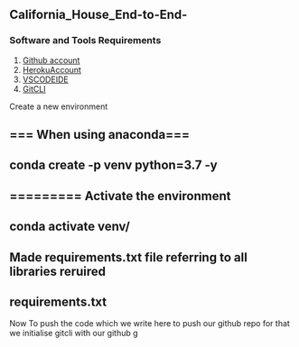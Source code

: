 ## California_House_End-to-End-
### Software and Tools Requirements

1. [Github account](https://github.com/singh01999)
2. [HerokuAccount](https://dashboard.heroku.com/apps)
3. [VSCODEIDE](https://code.visualstudio.com/)
4. [GitCLI](https://git-scm.com/book/en/v2/Getting-Started-The-Command-Line)


Create a new environment

=== When using anaconda===
---
conda create -p venv python=3.7 -y
---
========= Activate the environment
---
conda activate venv/
---

Made requirements.txt file referring to all libraries reruired
---
requirements.txt
---

Now To push the code which we write here to push our github repo
for that we initialise gitcli with our github g
